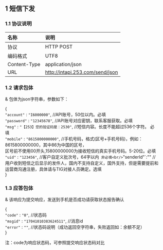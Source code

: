 
## 1 短信下发

### 1.1 协议说明
名称|说明
:---|:---
协议|HTTP POST
编码格式|UTF8
Content-Type|application/json
URL| http://intapi.253.com/send/json 

### 1.2 请求包体

& 包体为json字符串，参数如下：

 {<br/>
     `"account"` : `"I6000000"`,   //API账号，50位以内。必填<br/>
     `"password"` : `"12345678"`,   //API账号对应密钥，联系客服获取。必填<br/>
     `"msg"` : `"【253】您的验证码是：2530"`, //短信内容。长度不能超过536个字符。  必填<br/>
     `"mobile"` : `"8615800000000"`,   //手机号码，格式(区号+手机号码)，例如：8615800000000，其中86为中国的区号，<br/>区号前不使用00开头,15800000000为接收短信的真实手机号码。5-20位。必填<br/>
      `"uid"` : `"123456"`, //客户自定义批次号，64字以内`  非必填<br/>
     `"senderId"`:""   //用户收到短信之后显示的发件人，国内不支持自定义，国外支持，但是需要提前和运营商沟通注册，具体请与TIG对接人员确定。选填<br/>
 }<br/>
 
 
 ### 1.3 应答包体
 
 & 该响应为提交响应，发送到手机是否成功请获取状态报告确认
 
  {<br/>
     `"code"` : `"0"`,  //状态码<br/>
     `"msgid"` : `"17041010383624511"`,  //消息id<br/>
     `"error"` : `""`,  //状态码说明（成功返回空字符串，失败返回如：余额不足）<br/>
 }<br/>
 
 注：code为响应状态码，可参照提交响应状态码对比
